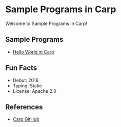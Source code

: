 # Sample Programs in Carp

Welcome to Sample Programs in Carp!

## Sample Programs

- [Hello World in Carp](https://github.com/jrg94/sample-programs/issues/284)

## Fun Facts

- Debut: 2016
- Typing: Static
- License: Apache 2.0

## References

- [Carp GitHub](https://github.com/carp-lang/Carp)
